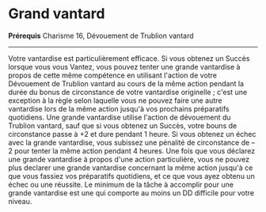 # Grand vantard

<p><span id="ctl00_MainContent_DetailedOutput"><strong>Prérequis</strong> Charisme 16, Dévouement de Trublion vantard<br></span></p>
<hr>
<p>Votre vantardise est particulièrement efficace. Si vous obtenez un Succès lorsque vous vous Vantez, vous pouvez tenter une grande vantardise à propos de cette même compétence en utilisant l'action de votre Dévouement de Trublion vantard au cours de la même action pendant la durée du bonus de circonstance de votre vantardise originelle ; c'est une exception à la règle selon laquelle vous ne pouvez faire une autre vantardise lors de la même action jusqu'à vos prochains préparatifs quotidiens. Une grande vantardise utilise l'action de dévouement du Trublion vantard, sauf que si vous obtenez un Succès, votre bouns de circonstance passe à +2 et dure pendant 1 heure. Si vous obtenez un échec avec la grande vantardise, vous subissez une pénalité de circonstance de –2 pour tenter la même action pendant 4 heures. Une fois que vous déclarez une grande vantardise à propos d'une action particulière, vous ne pouvez plus declarer une grande vantardise concernant la même action jusqu'à ce que vous fassiez vos préparatifs quotidiens, et ce que vous ayez obtenu un échec ou une réussite. Le minimum de la tâche à accomplir pour une grande vantardise est une qui comporte au moins un DD difficile pour votre niveau.&nbsp;</p>